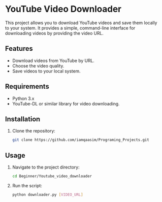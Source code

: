 # YouTube Video Downloader

This project allows you to download YouTube videos and save them locally to your system. It provides a simple, command-line interface for downloading videos by providing the video URL.

## Features

- Download videos from YouTube by URL.
- Choose the video quality.
- Save videos to your local system.
  
## Requirements

- Python 3.x
- YouTube-DL or similar library for video downloading.

## Installation

1. Clone the repository:
    ```bash
    git clone https://github.com/iamqaasim/Programing_Projects.git
    ```

## Usage

1. Navigate to the project directory:
    ```bash
    cd Beginner/Youtube_video_downloader
    ```

2. Run the script:
    ```bash
    python downloader.py [VIDEO_URL]
    ```
